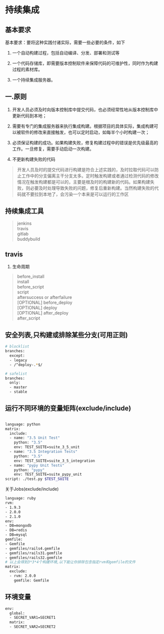 # 持续集成

## 基本要求

基本要求：要将这种实践付诸实际，需要一些必要的条件，如下

1. 一个自动构建过程，包括自动编译、分发、部署和测试等

2. 一个代码存储库，即需要版本控制软件来保障代码的可维护性，同时作为构建过程的素材库。

3. 一个持续集成服务器。

## 一.原则

1. 开发人员必须及时向版本控制库中提交代码，也必须经常性地从版本控制库中更新代码到本地；

2. 需要有专门的集成服务器来执行集成构建。根据项目的具体实际，集成构建可以被软件的修改来直接触发，也可以定时启动，如每半个小时构建一次；

3. 必须保证构建的成功。如果构建失败，修复构建过程中的错误是优先级最高的工作。一旦修复，需要手动启动一次构建。

4. 不更新构建失败的代码

>开发人员及时的提交代码进行构建是符合上述实践的，及时拉取代码可以防止工作中的分支偏离主干分支太多。定时触发构建或者通过检测代码的修改情况在触发构建都是可以的，主要是根及时的构建新的代码。如果构建失败，则必要及时处理导致失败的问题，修复后重新构建。当然构建失败的代码就不要拉到本地了，会污染一个本来是可以运行的工作区

## 持续集成工具

>jenkins  
travis  
gitlab  
buddybuild

## travis

1. 生命周期

> before_install  
install  
before_script  
script  
aftersuccess or afterfailure  
[OPTIONAL] before_deploy  
[OPTIONAL] deploy  
[OPTIONAL] after_deploy  
after_script

## 安全列表,只构建或排除某些分支(可用正则)

``` bash
# blocklist
branches:
  except:
  - legacy
  - /^deploy-.*$/

# safelist
branches:
  only:
  - master
  - stable
```

## 运行不同环境的变量矩阵(exclude/include)

``` bash

language: python
matrix:
  include:
  - name: "3.5 Unit Test"
    python: "3.5"
    env: TEST_SUITE=suite_3_5_unit
  - name: "3.5 Integration Tests"
    python: "3.5"
    env: TEST_SUITE=suite_3_5_integration
  - name: "pypy Unit Tests"
    python: "pypy"
    env: TEST_SUITE=suite_pypy_unit
script: ./test.py $TEST_SUITE
```

关于Jobs(exclude/include)

``` bash
language: ruby
rvm:
- 1.9.3
- 2.0.0
- 2.1.0
env:
- DB=mongodb
- DB=redis
- DB=mysql
gemfile:
- Gemfile
- gemfiles/rails4.gemfile
- gemfiles/rails31.gemfile
- gemfiles/rails32.gemfile
# 以上会得到3*3*4个构建环境,以下能让你排除包含指定rvm和gemfile的文件
matrix:
  exclude:
  - rvm: 2.0.0
    gemfile: Gemfile
```

## 环境变量

``` bash
env:
  global:
  - SECRET_VAR1=SECRET1
  matrix:
  - SECRET_VAR2=SECRET2
```
